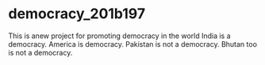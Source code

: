 # democracy_201b197
This is anew project for promoting democracy in the world
India is a democracy.
America is democracy.
Pakistan is not a democracy.
Bhutan too is not a democracy.